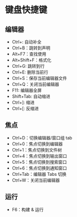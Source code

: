 # 键盘快捷键

## 编辑器
* Ctrl+\: 自动补全
* Ctrl+B：跳转到声明
* Alt+F7：查找使用
* Alt+Shift+F：格式化
* Ctrl+G: 跳转到行
* Ctrl+E: 删除当前行
* Ctrl+S：保存当前编辑器文件
* Ctrl+Q：关闭当前编辑器
* F11: 编辑器全屏
* Shift+Tab: 自动缩进
* Ctrl+]: 缩进
* Ctrl+[: 反缩进

## 焦点
* Ctrl+D：切换编辑器/窗口组 tab
* Ctrl+0：焦点切换到编辑器
* Ctrl+1：焦点切换到文件树
* Ctrl+4：焦点切换到输出窗口
* Ctrl+5：焦点切换到搜索窗口
* Ctrl+6：焦点切换到通知窗口
* Ctrl+Tab：编辑器 Tabs 切换
* Ctrl+W：关闭当前编辑器

## 运行
* F6：构建 & 运行
